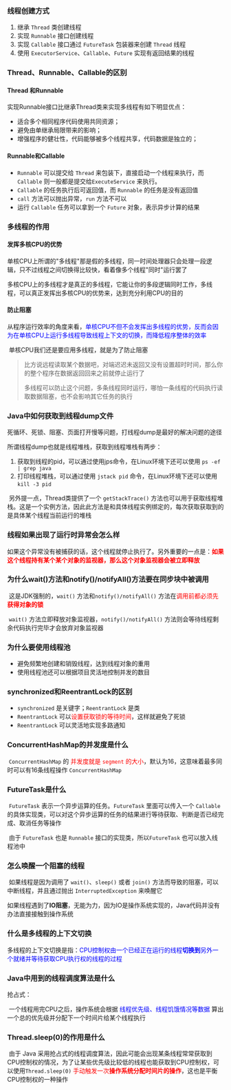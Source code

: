 ### 线程创建方式

1. 继承 `Thread` 类创建线程
2. 实现 `Runnable` 接口创建线程
3. 实现 `Callable` 接口通过 `FutureTask` 包装器来创建 `Thread` 线程
4. 使用 `ExecutorService`、`Callable`、`Future` 实现有返回结果的线程



### Thread、Runnable、Callable的区别

#### Thread 和Runnable

实现Runnable接口比继承Thread类来实现多线程有如下明显优点：

- 适合多个相同程序代码使用共同资源；
- 避免由单继承局限带来的影响；
- 增强程序的健壮性，代码能够被多个线程共享，代码数据是独立的；



#### Runnable和Callable

- `Runnable` 可以提交给 `Thread` 来包装下，直接启动一个线程来执行，而 `Callable` 则一般都是提交给`ExecuteService` 来执行。 
- `Callable` 的任务执行后可返回值，而 `Runnable` 的任务是没有返回值
- `call` 方法可以抛出异常，`run` 方法不可以 
- 运行 `Callable` 任务可以拿到一个 `Future` 对象，表示异步计算的结果





### 多线程的作用

#### 发挥多核CPU的优势

​		单核CPU上所谓的"多线程"那是假的多线程，同一时间处理器只会处理一段逻辑，只不过线程之间切换得比较快，看着像多个线程"同时"运行罢了

​		多核CPU上的多线程才是真正的多线程，它能让你的多段逻辑同时工作，多线程，可以真正发挥出多核CPU的优势来，达到充分利用CPU的目的

#### 防止阻塞

​		从程序运行效率的角度来看，<font color=blue>单核CPU不但不会发挥出多线程的优势，反而会因为在单核CPU上运行多线程导致线程上下文的切换，而降低程序整体的效率</font>

​		单核CPU我们还是要应用多线程，就是为了防止阻塞

> ​		比方说远程读取某个数据吧，对端迟迟未返回又没有设置超时时间，那么你的整个程序在数据返回回来之前就停止运行了
>
> ​		多线程可以防止这个问题，多条线程同时运行，哪怕一条线程的代码执行读取数据阻塞，也不会影响其它任务的执行



### Java中如何获取到线程dump文件

​		死循环、死锁、阻塞、页面打开慢等问题，打线程dump是最好的解决问题的途径

所谓线程dump也就是线程堆栈，获取到线程堆栈有两步：

1. 获取到线程的pid，可以通过使用jps命令，在Linux环境下还可以使用 `ps -ef | grep java`
2. 打印线程堆栈，可以通过使用 `jstack pid` 命令，在Linux环境下还可以使用 `kill -3 pid`



​		另外提一点，Thread类提供了一个 `getStackTrace()` 方法也可以用于获取线程堆栈。这是一个实例方法，因此此方法是和具体线程实例绑定的，每次获取获取到的是具体某个线程当前运行的堆栈



### 线程如果出现了运行时异常会怎么样

​		如果这个异常没有被捕获的话，这个线程就停止执行了。另外重要的一点是：**<font color=red>如果这个线程持有某个某个对象的监视器，那么这个对象监视器会被立即释放</font>**



### 为什么wait()方法和notify()/notifyAll()方法要在同步块中被调用

​		这是JDK强制的，`wait()` 方法和`notify()/notifyAll()` 方法在<font color=red>调用前都必须先**获得对象的锁**</font>

​		`wait()` 方法立即释放对象监视器，`notify()/notifyAll()` 方法则会等待线程剩余代码执行完毕才会放弃对象监视器



### 为什么要使用线程池

- 避免频繁地创建和销毁线程，达到线程对象的重用
- 使用线程池还可以根据项目灵活地控制并发的数目



### synchronized和ReentrantLock的区别

- `synchronized` 是关键字；`ReentrantLock` 是类
- `ReentrantLock` 可以<font color=red>设置获取锁的等待时间</font>，这样就避免了死锁
- `ReentrantLock` 可以灵活地实现多路通知



### ConcurrentHashMap的并发度是什么

​		`ConcurrentHashMap` 的 <font color=red>并发度就是 `segment` 的大小</font>，默认为16，这意味着最多同时可以有16条线程操作 `ConcurrentHashMap`



### FutureTask是什么

​		`FutureTask` 表示一个异步运算的任务。`FutureTask` 里面可以传入一个 `Callable` 的具体实现类，可以对这个异步运算的任务的结果进行等待获取、判断是否已经完成、取消任务等操作

​		由于 `FutureTask` 也是 `Runnable` 接口的实现类，所以`FutureTask` 也可以放入线程池中



### 怎么唤醒一个阻塞的线程

​		如果线程是因为调用了 `wait()`、`sleep()` 或者 `join()` 方法而导致的阻塞，可以中断线程，并且通过抛出 `InterruptedException` 来唤醒它

​		如果线程遇到了**IO阻塞**，无能为力，因为IO是操作系统实现的，Java代码并没有办法直接接触到操作系统



### 什么是多线程的上下文切换

​		多线程的上下文切换是指：<font color=blue>CPU控制权由一个已经正在运行的线程**切换到**另外一个就绪并等待获取CPU执行权的线程的过程</font>



### Java中用到的线程调度算法是什么

抢占式：

​		一个线程用完CPU之后，操作系统会根据 <font color=blue>线程优先级、线程饥饿情况等数据</font> 算出一个总的优先级并分配下一个时间片给某个线程执行



### Thread.sleep(0)的作用是什么

​		由于 Java 采用抢占式的线程调度算法，因此可能会出现某条线程常常获取到CPU控制权的情况，为了让某些优先级比较低的线程也能获取到CPU控制权，可以使用`Thread.sleep(0)` <font color=red>手动触发一次**操作系统分配时间片的操作**</font>，这也是平衡CPU控制权的一种操作



